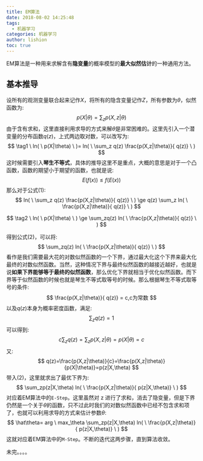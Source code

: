 ```yaml
---
title: EM算法
date: 2018-08-02 14:25:48
tags:
  - 机器学习
categories: 机器学习
author: lishion
toc: true
---
```

EM算法是一种用来求解含有**隐变量**的概率模型的**最大似然估计**的一种通用方法。

##  基本推导

设所有的观测变量联合起来记作$X$，将所有的隐含变量记作$Z$，所有参数为$\theta$，似然函数为:
$$
p(X|\theta)=\sum_zp(X,z|\theta)
$$
由于含有求和，这里直接利用求导的方式来解$\theta$是非常困难的。这里先引入一个潜变量的分布函数$q(z)$，上式两边取对数，可以改写为:
$$
\tag1 \ ln( \ p(X|\theta) \ )=   ln( \ \sum_z q(z) \frac{p(X,z|\theta)}{ q(z)} \ )
$$
这时候需要引入**琴生不等式**，具体的推导这里不是重点，大概的意思是对于一个凸函数，函数的期望小于期望的函数，也就是说:
$$
E(f(x)) \le f(E(x))
$$
那么对于公式(1):
$$
ln( \ \sum_z q(z) \frac{p(X,z|\theta)}{ q(z)} \ ) \ge q(z) \sum_z ln(  \  \frac{p(X,z|\theta)}{ q(z)}  \ )
$$

$$
\tag2 \ ln( \ p(X|\theta) \ ) \ge   \sum_zq(z) ln(  \  \frac{p(X,z|\theta)}{ q(z)}  \ )
$$

得到公式(2)，可以将:
$$
\sum_zq(z) ln(  \  \frac{p(X,z|\theta)}{ q(z)}  \ )
$$
看作是我们需要最大花的对数似然函数的一个下界，通过最大化这个下界来最大化最终的对数似然函数。当然，这种情况下界与最终似然函数的越接近越好，也就是说**如果下界能够等于最终的似然函数**，那么优化下界就相当于优化似然函数。而下界等于似然函数的时候也就是琴生不等式取等号的时候。那么根据琴生不等式取等号的条件:
$$
\frac{p(X,z|\theta)}{ q(z)} = c,c为常数
$$
以及$q(z)$本身为概率密度函数，满足:
$$
\sum_zq(z)=1
$$
可以得到:
$$
c\sum_zq(z)=\sum_zp(X,z|\theta)=p(X|\theta)=c
$$
又:
$$
q(z)=\frac{p(X,z|\theta)}{c}=\frac{p(X,z|\theta)}{p(X|\theta)}=p(z|X,\theta)
$$
带入(2)，这里就求出了最优下界为:
$$
\sum_zp(z|X,\theta) ln(  \  \frac{p(X,z|\theta)}{ p(z|X,\theta)}  \ )
$$
对应着EM算法中的`E-Step`。这里虽然对 z 进行了求和，消去了隐变量，但是下界仍然是一个关于$\theta$的函数，只不过此时我们的对数似然函数中已经不包含求和项了，也就可以利用求导的方式来估计参数$\theta$:
$$
\hat\theta= arg \ max_\theta \sum_zp(z|X,\theta) ln(  \  \frac{p(X,z|\theta)}{ p(z|X,\theta)}  \ )
$$
这就对应着EM算法中的`M-Step`。不断的迭代这两步骤，直到算法收敛。

未完。。。。









